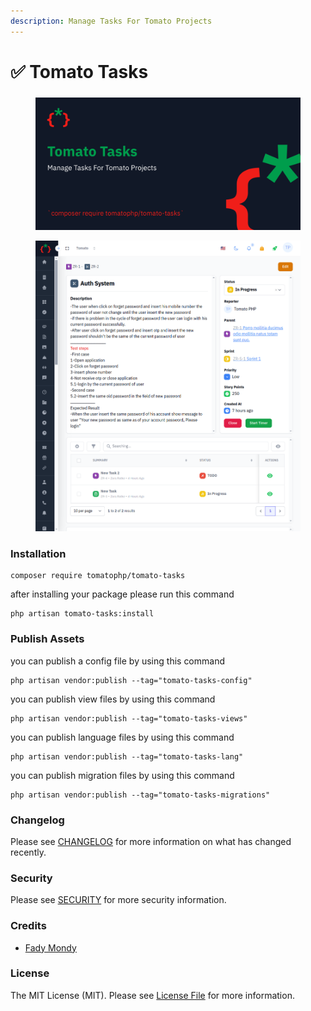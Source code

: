 ```yaml
---
description: Manage Tasks For Tomato Projects
---
```


# ✅ Tomato Tasks

###

<figure><img src="../.gitbook/assets/screenshot (1).png" alt=""><figcaption></figcaption></figure>

<figure><img src="../.gitbook/assets/tasks.png" alt=""><figcaption></figcaption></figure>

### Installation

```
composer require tomatophp/tomato-tasks
```

after installing your package please run this command

```
php artisan tomato-tasks:install
```

### Publish Assets

you can publish a config file by using this command

```
php artisan vendor:publish --tag="tomato-tasks-config"
```

you can publish view files by using this command

```
php artisan vendor:publish --tag="tomato-tasks-views"
```

you can publish language files by using this command

```
php artisan vendor:publish --tag="tomato-tasks-lang"
```

you can publish migration files by using this command

```
php artisan vendor:publish --tag="tomato-tasks-migrations"
```

### Changelog

Please see [CHANGELOG](https://github.com/tomatophp/tomato-tasks/blob/master/CHANGELOG.md) for more information on what has changed recently.

### Security

Please see [SECURITY](https://github.com/tomatophp/tomato-tasks/blob/master/SECURITY.md) for more security information.

### Credits

* [Fady Mondy](https://3x1.io)

### License

The MIT License (MIT). Please see [License File](https://github.com/tomatophp/tomato-tasks/blob/master/LICENSE.md) for more information.
